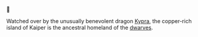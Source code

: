 📑[](.)

Watched over by the unusually benevolent dragon [Kypra](../../People/Dragons/Kypra.md), the copper-rich island of Kaiper is the ancestral homeland of the [dwarves](../../Species/Homonid/Dwarf.md).